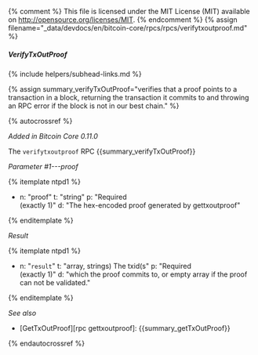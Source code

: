 {% comment %}
This file is licensed under the MIT License (MIT) available on
http://opensource.org/licenses/MIT.
{% endcomment %}
{% assign filename="_data/devdocs/en/bitcoin-core/rpcs/rpcs/verifytxoutproof.md" %}

##### VerifyTxOutProof
{% include helpers/subhead-links.md %}

{% assign summary_verifyTxOutProof="verifies that a proof points to a transaction in a block, returning the transaction it commits to and throwing an RPC error if the block is not in our best chain." %}

{% autocrossref %}

*Added in Bitcoin Core 0.11.0*

The `verifytxoutproof` RPC {{summary_verifyTxOutProof}}

*Parameter #1---proof*

{% itemplate ntpd1 %}
- n: "proof"
  t: "string"
  p: "Required<br>(exactly 1)"
  d: "The hex-encoded proof generated by gettxoutproof"

{% enditemplate %}

*Result*

{% itemplate ntpd1 %}
- n: "`result`"
  t: "array, strings) The txid(s"
  p: "Required<br>(exactly 1)"
  d: "which the proof commits to, or empty array if the proof can not be validated."

{% enditemplate %}

*See also*

* [GetTxOutProof][rpc gettxoutproof]: {{summary_getTxOutProof}}

{% endautocrossref %}
